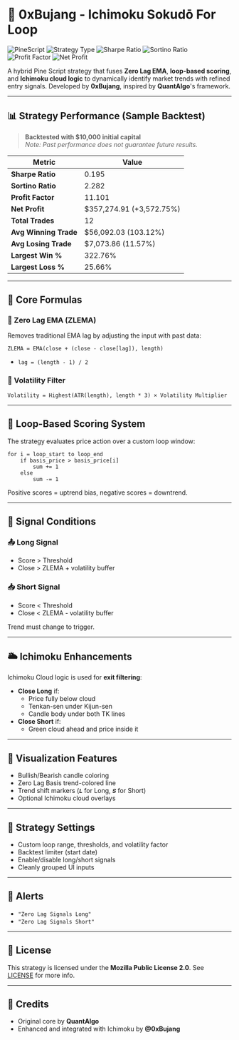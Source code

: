 # 🧠 0xBujang - Ichimoku Sokudō For Loop

![PineScript](https://img.shields.io/badge/Built%20With-Pine%20Script%20v6-05bca9)
![Strategy Type](https://img.shields.io/badge/Type-Trend--Following-yellow)
![Sharpe Ratio](https://img.shields.io/badge/Sharpe%20Ratio-0.195-blue)
![Sortino Ratio](https://img.shields.io/badge/Sortino%20Ratio-2.282-blueviolet)
![Profit Factor](https://img.shields.io/badge/Profit%20Factor-11.101-success)
![Net Profit](https://img.shields.io/badge/Net%20Profit-%2B3%2C572.75%25-ff69b4)

A hybrid Pine Script strategy that fuses **Zero Lag EMA**, **loop-based scoring**, and **Ichimoku cloud logic** to dynamically identify market trends with refined entry signals. Developed by **0xBujang**, inspired by **QuantAlgo**'s framework.

---

## 📊 Strategy Performance (Sample Backtest)

> **Backtested with $10,000 initial capital**  
> *Note: Past performance does not guarantee future results.*

| Metric                    | Value                   |
|---------------------------|-------------------------|
| **Sharpe Ratio**          | 0.195                   |
| **Sortino Ratio**         | 2.282                   |
| **Profit Factor**         | 11.101                  |
| **Net Profit**            | $357,274.91 (+3,572.75%)|
| **Total Trades**          | 12                      |
| **Avg Winning Trade**     | $56,092.03 (103.12%)    |
| **Avg Losing Trade**      | $7,073.86 (11.57%)      |
| **Largest Win %**         | 322.76%                 |
| **Largest Loss %**        | 25.66%                  |

---

## 🧮 Core Formulas

### 🔹 Zero Lag EMA (ZLEMA)
Removes traditional EMA lag by adjusting the input with past data:

```
ZLEMA = EMA(close + (close - close[lag]), length)
```
- `lag = (length - 1) / 2`

### 🔹 Volatility Filter

```
Volatility = Highest(ATR(length), length * 3) × Volatility Multiplier
```

---

## 🔁 Loop-Based Scoring System

The strategy evaluates price action over a custom loop window:

```pinescript
for i = loop_start to loop_end
    if basis_price > basis_price[i]
        sum += 1
    else
        sum -= 1
```

Positive scores = uptrend bias, negative scores = downtrend.

---

## 🚦 Signal Conditions

### 📤 Long Signal
- Score > Threshold
- Close > ZLEMA + volatility buffer

### 📥 Short Signal
- Score < Threshold
- Close < ZLEMA - volatility buffer

Trend must change to trigger.

---

## 🌥️ Ichimoku Enhancements

Ichimoku Cloud logic is used for **exit filtering**:
- **Close Long** if:
  - Price fully below cloud
  - Tenkan-sen under Kijun-sen
  - Candle body under both TK lines
- **Close Short** if:
  - Green cloud ahead and price inside it

---

## 🎨 Visualization Features

- Bullish/Bearish candle coloring
- Zero Lag Basis trend-colored line
- Trend shift markers (`𝑳` for Long, `𝑺` for Short)
- Optional Ichimoku cloud overlays

---

## 🧪 Strategy Settings

- Custom loop range, thresholds, and volatility factor
- Backtest limiter (start date)
- Enable/disable long/short signals
- Cleanly grouped UI inputs

---

## 🔔 Alerts

- `"Zero Lag Signals Long"`
- `"Zero Lag Signals Short"`

---

## 📜 License

This strategy is licensed under the **Mozilla Public License 2.0**. See [LICENSE](https://mozilla.org/MPL/2.0/) for more info.

---

## 🧠 Credits

- Original core by **QuantAlgo**
- Enhanced and integrated with Ichimoku by **@0xBujang**

